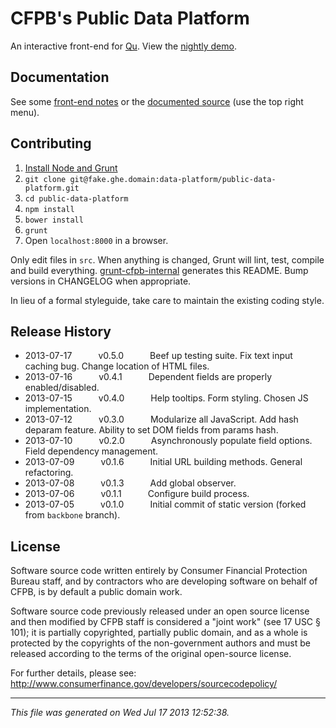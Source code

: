 # CFPB's Public Data Platform

An interactive front-end for [Qu](https://github.com/cfpb/qu). View the [nightly demo](https://fake.ghe.domain/pages/data-platform/public-data-platform/).

## Documentation

See some [front-end notes](https://fake.ghe.domain/data-platform/data-platform-docs/wiki/Front-End-Framework-Notes) or the [documented source](https://fake.ghe.domain/pages/data-platform/public-data-platform/docs/main.html) (use the top right menu).

## Contributing

1. [Install Node and Grunt](https://fake.ghe.domain/contolini/grunt-init-cfpb#prerequisites)
1. `git clone git@fake.ghe.domain:data-platform/public-data-platform.git`
1. `cd public-data-platform`
1. `npm install`
1. `bower install`
1. `grunt`
1. Open `localhost:8000` in a browser.

Only edit files in `src`. When anything is changed, Grunt will lint, test, compile and build everything. [grunt-cfpb-internal](https://fake.ghe.domain/contolini/grunt-cfpb-internal) generates this README. Bump versions in CHANGELOG when appropriate.

In lieu of a formal styleguide, take care to maintain the existing coding style.

## Release History

 * 2013-07-17   v0.5.0   Beef up testing suite. Fix text input caching bug. Change location of HTML files.
 * 2013-07-16   v0.4.1   Dependent fields are properly enabled/disabled.
 * 2013-07-15   v0.4.0   Help tooltips. Form styling. Chosen JS implementation.
 * 2013-07-12   v0.3.0   Modularize all JavaScript. Add hash deparam feature. Ability to set DOM fields from params hash.
 * 2013-07-10   v0.2.0   Asynchronously populate field options. Field dependency management.
 * 2013-07-09   v0.1.6   Initial URL building methods. General refactoring.
 * 2013-07-08   v0.1.3   Add global observer.
 * 2013-07-06   v0.1.1   Configure build process.
 * 2013-07-05   v0.1.0   Initial commit of static version (forked from `backbone` branch).

## License

Software source code written entirely by Consumer Financial Protection Bureau staff, and by contractors who are developing software on behalf of CFPB, is by default a public domain work.

Software source code previously released under an open source license and then modified by CFPB staff is considered a "joint work" (see 17 USC § 101); it is partially copyrighted, partially public domain, and as a whole is protected by the copyrights of the non-government authors and must be released according to the terms of the original open-source license.

For further details, please see: http://www.consumerfinance.gov/developers/sourcecodepolicy/

---

*This file was generated on Wed Jul 17 2013 12:52:38.*
